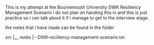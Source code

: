 This is my attempt at the Bournemouth University DWK Resiliency Management Scenario i do not plan on handing this in and this is just practice so i can talk about it if i manage to get to the interview stage.


the notes that i have made can be found in the folder 

src
|__ notes
    |--DWK-reciliency-management-scenario.txt
        